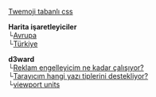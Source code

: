 <link href="style.css" rel="stylesheet">

[Twemoji tabanlı css](/emoji-css)  

**Harita işaretleyiciler**  
└[Avrupa](/euvisited)  
└[Türkiye](/turkeyvisited)  

**d3ward**  
└[Reklam engelleyicim ne kadar çalışıyor?](/toolz/adblock.html)  
└[Tarayıcım hangi yazı tiplerini destekliyor?](/toolz/fontlist.html)  
└[viewport units](/toolz/units.html)  